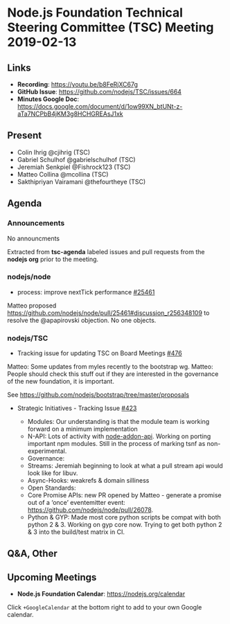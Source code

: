 # Node.js Foundation Technical Steering Committee (TSC) Meeting 2019-02-13

## Links

* **Recording**: https://youtu.be/b8FeRjXC67g
* **GitHub Issue**: https://github.com/nodejs/TSC/issues/664
* **Minutes Google Doc**: https://docs.google.com/document/d/1ow99XN_btUNt-z-aTa7NCPbB4jKM3g8HCHGREAsJ1xk

## Present

* Colin Ihrig @cjihrig (TSC)
* Gabriel Schulhof @gabrielschulhof (TSC)
* Jeremiah Senkpiel @Fishrock123 (TSC)
* Matteo Collina @mcollina (TSC)
* Sakthipriyan Vairamani @thefourtheye (TSC)

## Agenda

### Announcements

No announcments

Extracted from **tsc-agenda** labeled issues and pull requests from the **nodejs org** prior to the meeting.

### nodejs/node

* process: improve nextTick performance [#25461](https://github.com/nodejs/node/pull/25461)

Matteo proposed https://github.com/nodejs/node/pull/25461#discussion_r256348109 to resolve the @apapirovski objection. No one objects.

### nodejs/TSC

* Tracking issue for updating TSC on Board Meetings [#476](https://github.com/nodejs/TSC/issues/476)

Matteo: Some updates from myles recently to the bootstrap wg.
Matteo: People should check this stuff out if they are interested in the governance of the new foundation, it is important.

See https://github.com/nodejs/bootstrap/tree/master/proposals

* Strategic Initiatives - Tracking Issue [#423](https://github.com/nodejs/TSC/issues/423)

  - Modules: Our understanding is that the module team is working forward on a minimum implementation
  - N-API: Lots of activity with [node-addon-api](https://www.npmjs.com/package/node-addon-api). Working on porting important npm modules. Still in the process of marking tsnf as non-experimental.
  - Governance:
  - Streams: Jeremiah beginning to look at what a pull stream api would look like for libuv.
  - Async-Hooks: weakrefs & domain silliness
  - Open Standards:
  - Core Promise APIs: new PR opened by Matteo - generate a promise out of a ‘once’ eventemitter event: https://github.com/nodejs/node/pull/26078.
  - Python & GYP: Made most core python scripts be compat with both python 2 & 3. Working on gyp core now. Trying to get both python 2 & 3 into the build/test matrix in CI.

## Q&A, Other

## Upcoming Meetings

* **Node.js Foundation Calendar**: https://nodejs.org/calendar

Click `+GoogleCalendar` at the bottom right to add to your own Google calendar.
